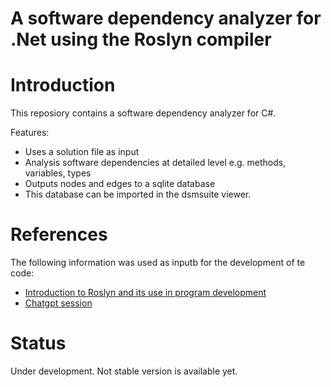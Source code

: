 #  A software dependency analyzer for .Net using the Roslyn compiler

# Introduction

This reposiory contains a software dependency analyzer for C#. 

Features:
- Uses a solution file as input
- Analysis software dependencies at detailed level e.g. methods, variables, types
- Outputs nodes and edges to a sqlite database
- This database can be imported in the dsmsuite viewer.

# References
The following information was used as inputb for the development of te code:

* [Introduction to Roslyn and its use in program development](https://unicorn-dev.medium.com/introduction-to-roslyn-and-its-use-in-program-development-ee576503d659)
* [Chatgpt session](ChatGptSession.pdf)

# Status

Under development. Not stable version is available yet.



